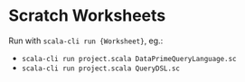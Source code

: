 # Scratch Worksheets

Run with `scala-cli run {Worksheet}`, eg.:
 - `scala-cli run project.scala DataPrimeQueryLanguage.sc`
 - `scala-cli run project.scala QueryDSL.sc`
